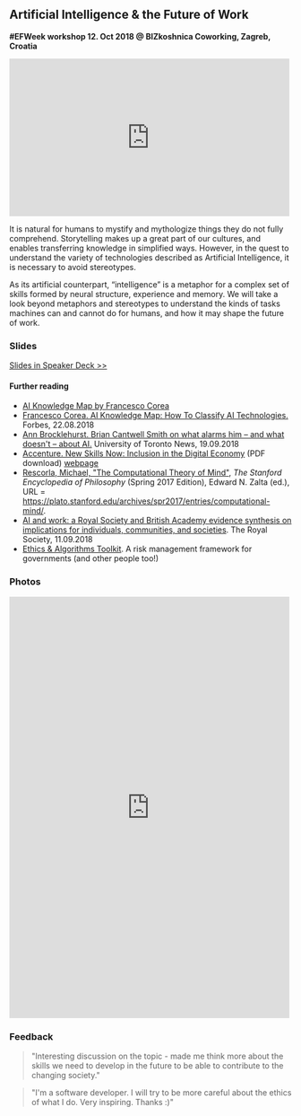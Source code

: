 ## Artificial Intelligence & the Future of Work

**#EFWeek workshop 12. Oct 2018 @ BIZkoshnica Coworking, Zagreb, Croatia**

<iframe src="https://www.facebook.com/plugins/video.php?href=https%3A%2F%2Fwww.facebook.com%2FHDNP.HR%2Fvideos%2F244639606216743%2F&show_text=0&width=500" width="500" height="281" style="border:none;overflow:hidden" scrolling="no" frameborder="0" allowTransparency="true" allowFullScreen="true"></iframe>

It is natural for humans to mystify and mythologize things they do not fully comprehend. Storytelling makes up a great part of our cultures, and enables transferring knowledge in simplified ways. However, in the quest to understand the variety of technologies described as Artificial Intelligence, it is necessary to avoid stereotypes. 

As its artificial counterpart, “intelligence” is a metaphor for a complex set of skills formed by neural structure, experience and memory. We will take a look beyond metaphors and stereotypes to understand the kinds of tasks machines can and cannot do for humans, and how it may shape the future of work.

### Slides

[Slides in Speaker Deck >>](https://speakerdeck.com/kirilind/artificial-intelligence-and-the-future-of-work)

#### Further reading

- [AI Knowledge Map by Francesco Corea](https://cognitiveworld.com/article/ai-knowledge-map)
- [Francesco Corea. AI Knowledge Map: How To Classify AI Technologies.](https://www.forbes.com/sites/cognitiveworld/2018/08/22/ai-knowledge-map-how-to-classify-ai-technologies/) Forbes, 22.08.2018
- [Ann Brocklehurst. Brian Cantwell Smith on what alarms him – and what doesn't – about AI.](https://www.utoronto.ca/news/brian-cantwell-smith-what-alarms-him-and-what-doesn-t-about-ai) University of Toronto News, 19.09.2018
- [Accenture. New Skills Now: Inclusion in the Digital Economy](https://www.accenture.com/_acnmedia/PDF-63/Accenture-New-Skills-Now-Inclusion-in-the-digital.pdf) (PDF download) [webpage](http://accenture.com/NewSkillsNow)
- [Rescorla, Michael, "The Computational Theory of Mind"](https://plato.stanford.edu/archives/spr2017/entries/computational-mind/),  *The Stanford Encyclopedia of Philosophy* (Spring 2017 Edition), Edward N. Zalta (ed.), URL = <https://plato.stanford.edu/archives/spr2017/entries/computational-mind/>.
- [AI and work: a Royal Society and British Academy evidence synthesis on implications for individuals, communities, and societies](https://royalsociety.org/topics-policy/projects/ai-and-work/). The Royal Society, 11.09.2018
- [Ethics & Algorithms Toolkit](http://ethicstoolkit.ai). A risk management framework for governments (and other people too!)

### Photos

<iframe src="https://www.facebook.com/plugins/post.php?href=https%3A%2F%2Fwww.facebook.com%2FHDNP.HR%2Fposts%2F1137228589776234&width=500" width="500" height="751" style="border:none;overflow:hidden" scrolling="no" frameborder="0" allowTransparency="true" allow="encrypted-media"></iframe>

### Feedback

> "Interesting discussion on the topic - made me think more about the skills we need to develop in the future to be able to contribute to the changing society."

> "I'm a software developer. I will try to be more careful about the ethics of what I do. Very inspiring. Thanks :)"
